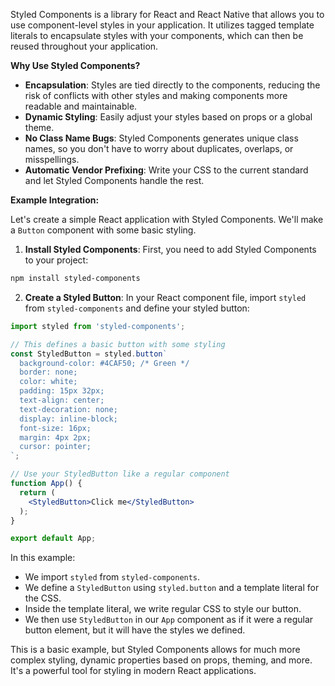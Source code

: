 Styled Components is a library for React and React Native that allows you to use component-level styles in your application. It utilizes tagged template literals to encapsulate styles with your components, which can then be reused throughout your application.

**Why Use Styled Components?**
- **Encapsulation**: Styles are tied directly to the components, reducing the risk of conflicts with other styles and making components more readable and maintainable.
- **Dynamic Styling**: Easily adjust your styles based on props or a global theme.
- **No Class Name Bugs**: Styled Components generates unique class names, so you don't have to worry about duplicates, overlaps, or misspellings.
- **Automatic Vendor Prefixing**: Write your CSS to the current standard and let Styled Components handle the rest.

**Example Integration:**

Let's create a simple React application with Styled Components. We'll make a `Button` component with some basic styling.

1. **Install Styled Components**: First, you need to add Styled Components to your project:

```bash
npm install styled-components
```

2. **Create a Styled Button**: In your React component file, import `styled` from `styled-components` and define your styled button:

```jsx
import styled from 'styled-components';

// This defines a basic button with some styling
const StyledButton = styled.button`
  background-color: #4CAF50; /* Green */
  border: none;
  color: white;
  padding: 15px 32px;
  text-align: center;
  text-decoration: none;
  display: inline-block;
  font-size: 16px;
  margin: 4px 2px;
  cursor: pointer;
`;

// Use your StyledButton like a regular component
function App() {
  return (
    <StyledButton>Click me</StyledButton>
  );
}

export default App;
```

In this example:
- We import `styled` from `styled-components`.
- We define a `StyledButton` using `styled.button` and a template literal for the CSS.
- Inside the template literal, we write regular CSS to style our button.
- We then use `StyledButton` in our `App` component as if it were a regular button element, but it will have the styles we defined.

This is a basic example, but Styled Components allows for much more complex styling, dynamic properties based on props, theming, and more. 
It's a powerful tool for styling in modern React applications.
